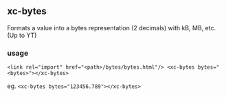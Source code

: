 ## xc-bytes

Formats a value into a bytes representation (2 decimals) with kB, MB, etc. (Up to YT)

### usage

`<link rel="import" href="<path>/bytes/bytes.html"/>
<xc-bytes bytes="<bytes>"></xc-bytes>`

eg.
  `<xc-bytes bytes="123456.789"></xc-bytes>`

